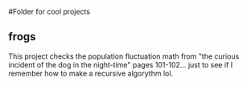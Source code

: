 #Folder for cool projects

## frogs
This project checks the population fluctuation math from "the curious incident of the dog in the night-time" pages 101-102... just to see if I remember how to make a recursive algorythm lol.